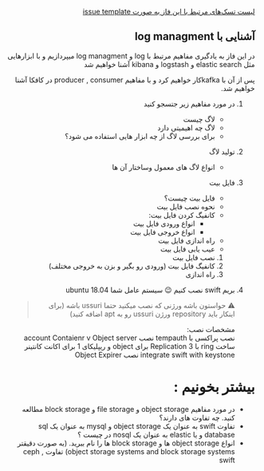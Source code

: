 <div dir="rtl" text-align='right'>

[لیست تسک‌های مرتبط با این فاز به صورت issue template](./issue-Phase03.md)

## آشنایی با log managment
در این فاز به یادگیری مفاهیم مرتبط با log و log managment میپردازیم و با ابزارهایی مثل elastic search  و  logstash  و kibana آشنا خواهیم شد

پس از آن با kafkaکار خواهیم کرد  و با مفاهیم producer , consumer  در کافکا آشنا خواهیم شد.

 1. در مورد مفاهیم زیر جتسجو کنید
    - لاگ چیست
    - لاگ چه اهیمیتی دارد
    - برای بررسی لاگ از چه ابزار هایی استفاده می شود؟


 1. تولید لاگ
    - انواع لاگ های معمول وساختار آن ها

 1. فایل بیت
    - فایل بیت چیست؟
    - نحوه نصب فایل بیت
    - کانفیگ کردن فایل بیت:
        - انواع ورودی فایل بیت
        - انواع خروجی فایل بیت
    - راه اندازی فایل بیت
    - عیب یابی فایل بیت
    1. نصب فایل بیت
    1. کانفیگ فایل بیت (ورودی رو بگیر و بزن به خروجی مختلف)
    1. راه اندازی
    
    












1. بریم swift نصب کنیم :wink:
    سیستم عامل شما ubuntu 18.04 
    > :warning: حواستون باشه ورژنی که نصب میکنید حتما ussuri باشه (برای اینکار باید repository ورژن ussuri رو به apt اضافه کنید)

    مشخصات نصب:  
    نصب پراکسی با tempauth
    نصب account Contaienr v Object server
    ساخت ring با  Replication 3 برای object و ریپلیکای 1 برای اکانت کانتینر
    integrate swift with keystone
    نصب Object Expirer
    
# بیشتر بخونیم :
  - در مورد مفاهیم object storage و file storage  و block storage  مطالعه کنید. چه تفاوت های دارند؟
  - تفاوت swift  به عنوان یک  object storage   و mysql  به عنوان یک sql database و یا elastic به عنوان یک nosql در چیست ؟
  - انواع object storage  ها و block storage ها را نام ببرید. (به صورت دقیقتر  object storage systems and block storage systems)
    تفاوت ceph , swift
</div>
